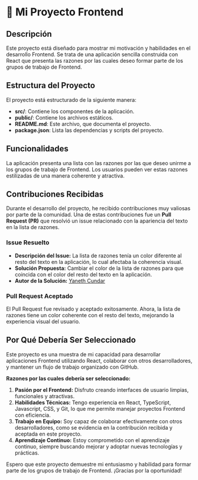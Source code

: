 # 🚀 Mi Proyecto Frontend

## Descripción

Este proyecto está diseñado para mostrar mi motivación y habilidades en el desarrollo Frontend. Se trata de una aplicación sencilla construida con React que presenta las razones por las cuales deseo formar parte de los grupos de trabajo de Frontend.

## Estructura del Proyecto

El proyecto está estructurado de la siguiente manera:

- **src/**: Contiene los componentes de la aplicación.
- **public/**: Contiene los archivos estáticos.
- **README.md**: Este archivo, que documenta el proyecto.
- **package.json**: Lista las dependencias y scripts del proyecto.

## Funcionalidades

La aplicación presenta una lista con las razones por las que deseo unirme a los grupos de trabajo de Frontend. Los usuarios pueden ver estas razones estilizadas de una manera coherente y atractiva.

## Contribuciones Recibidas

Durante el desarrollo del proyecto, he recibido contribuciones muy valiosas por parte de la comunidad. Una de estas contribuciones fue un **Pull Request (PR)** que resolvió un issue relacionado con la apariencia del texto en la lista de razones.

### Issue Resuelto

- **Descripción del Issue:** La lista de razones tenía un color diferente al resto del texto en la aplicación, lo cual afectaba la coherencia visual.
- **Solución Propuesta:** Cambiar el color de la lista de razones para que coincida con el color del resto del texto en la aplicación.
- **Autor de la Solución:** [Yaneth Cundar](https://github.com/MiguelDV84/repo-junior/commits?author=YanethCundarM)

### Pull Request Aceptado

El Pull Request fue revisado y aceptado exitosamente. Ahora, la lista de razones tiene un color coherente con el resto del texto, mejorando la experiencia visual del usuario.

## Por Qué Debería Ser Seleccionado

Este proyecto es una muestra de mi capacidad para desarrollar aplicaciones Frontend utilizando React, colaborar con otros desarrolladores, y mantener un flujo de trabajo organizado con GitHub. 

**Razones por las cuales debería ser seleccionado:**

1. **Pasión por el Frontend:** Disfruto creando interfaces de usuario limpias, funcionales y atractivas.
2. **Habilidades Técnicas:** Tengo experiencia en React, TypeScript, Javascript, CSS, y Git, lo que me permite manejar proyectos Frontend con eficiencia.
3. **Trabajo en Equipo:** Soy capaz de colaborar efectivamente con otros desarrolladores, como se evidencia en la contribución recibida y aceptada en este proyecto.
4. **Aprendizaje Continuo:** Estoy comprometido con el aprendizaje continuo, siempre buscando mejorar y adoptar nuevas tecnologías y prácticas.

Espero que este proyecto demuestre mi entusiasmo y habilidad para formar parte de los grupos de trabajo de Frontend. ¡Gracias por la oportunidad!
